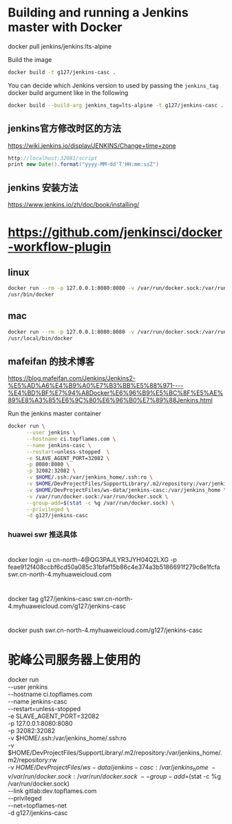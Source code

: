 # Building and running a Jenkins master with Docker

docker pull jenkins/jenkins:lts-alpine

Build the image
```bash
docker build -t g127/jenkins-casc .
```

You can decide which Jenkins version to used by passing the `jenkins_tag` docker build argument like in the following
```bash
docker build --build-arg jenkins_tag=lts-alpine -t g127/jenkins-casc .
```

## jenkins官方修改时区的方法
https://wiki.jenkins.io/display/JENKINS/Change+time+zone

```groovy 
http://localhost:32081/script
print new Date().format("yyyy-MM-dd'T'HH:mm:ssZ")
```

## jenkins 安装方法
https://www.jenkins.io/zh/doc/book/installing/

# https://github.com/jenkinsci/docker-workflow-plugin
## linux
```bash
docker run --rm -p 127.0.0.1:8080:8080 -v /var/run/docker.sock:/var/run/docker.sock --group-add=$(stat -c %g /var/run/docker.sock) jenkinsci/docker-workflow-demo
/usr/bin/docker
```
## mac
```bash
docker run --rm -p 127.0.0.1:8080:8080 -v /var/run/docker.sock:/var/run/docker.sock --group-add=$(stat -f %g /var/run/docker.sock) jenkinsci/docker-workflow-demo
/usr/local/bin/docker
```

## mafeifan 的技术博客
https://blog.mafeifan.com/Jenkins/Jenkins2-%E5%AD%A6%E4%B9%A0%E7%B3%BB%E5%88%971----%E4%BD%BF%E7%94%A8Docker%E6%96%B9%E5%BC%8F%E5%AE%89%E8%A3%85%E6%9C%80%E6%96%B0%E7%89%88Jenkins.html

Run the jenkins master container
```bash
docker run \
      --user jenkins \
      --hostname ci.topflames.com \
      --name jenkins-casc \
      --restart=unless-stopped  \
      -e SLAVE_AGENT_PORT=32082 \
      -p 8080:8080 \
      -p 32082:32082 \
      -v $HOME/.ssh:/var/jenkins_home/.ssh:ro \
      -v $HOME/DevProjectFiles/SupportLibrary/.m2/repository:/var/jenkins_home/.m2/repository:rw \
      -v $HOME/DevProjectFiles/ws-data/jenkins-casc:/var/jenkins_home \
      -v /var/run/docker.sock:/var/run/docker.sock \
      --group-add=$(stat -c %g /var/run/docker.sock) \
      --privileged \
      -d g127/jenkins-casc
```


###  huawei swr 推送具体
# 
docker login -u cn-north-4@QG3PAJLYR3JYH04Q2LXG -p feae912f408ccbf6cd50a085c31bfaf15b86c4e374a3b5186691f279c6e1fcfa swr.cn-north-4.myhuaweicloud.com

#
docker tag g127/jenkins-casc swr.cn-north-4.myhuaweicloud.com/g127/jenkins-casc

#
docker push swr.cn-north-4.myhuaweicloud.com/g127/jenkins-casc


# 驼峰公司服务器上使用的
docker run  \
      --user jenkins \
      --hostname ci.topflames.com \
      --name jenkins-casc \
      --restart=unless-stopped  \
      -e SLAVE_AGENT_PORT=32082 \
      -p 127.0.0.1:8080:8080 \
      -p 32082:32082 \
      -v $HOME/.ssh:/var/jenkins_home/.ssh:ro \
      -v $HOME/DevProjectFiles/SupportLibrary/.m2/repository:/var/jenkins_home/.m2/repository:rw \
      -v $HOME/DevProjectFiles/ws-data/jenkins-casc:/var/jenkins_home \
      -v /var/run/docker.sock:/var/run/docker.sock   \
      --group-add=$(stat -c %g /var/run/docker.sock) \
      --link gitlab:dev.topflames.com  \
      --privileged   \
      --net=topflames-net  \
      -d g127/jenkins-casc
